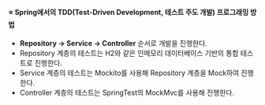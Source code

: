 #### ⭐ Spring에서의 TDD(Test-Driven Development, 테스트 주도 개발) 프로그래밍 방법 
- **Repository -> Service -> Controller** 순서로 개발을 진행한다.
- Repository 계층의 테스트는 H2와 같은 인메모리 데이터베이스 기반의 통합 테스트로 진행한다.
- Service 계층의 테스트는 Mockito를 사용해 Repository 계층을 Mock하여 진행한다.
- Controller 계층의 테스트는 SpringTest의 MockMvc를 사용해 진행한다.